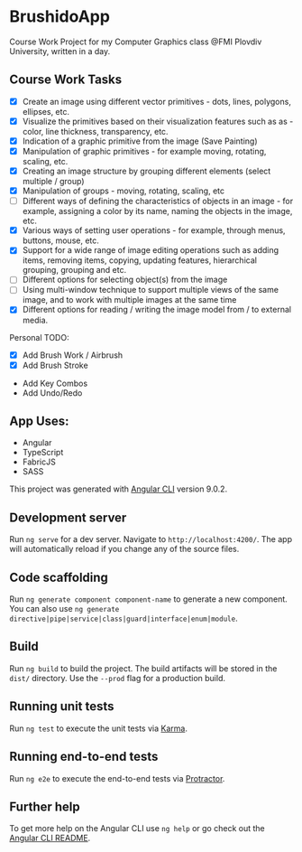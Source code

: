 # BrushidoApp
Course Work Project for my Computer Graphics class @FMI Plovdiv University, written in a day.

## Course Work Tasks
 - [X] Create an image using different vector primitives - dots, lines, polygons, ellipses, etc.
 - [X] Visualize the primitives based on their visualization features such as as - color, line thickness, transparency, etc.
 - [X] Indication of a graphic primitive from the image (Save Painting)
 - [X] Manipulation of graphic primitives - for example moving, rotating, scaling, etc.
 - [X] Creating an image structure by grouping different elements (select multiple / group)
 - [X] Manipulation of groups - moving, rotating, scaling, etc
 - [ ] Different ways of defining the characteristics of objects in an image - for example, assigning a color by its name, naming the objects in the image, etc.
 - [X] Various ways of setting user operations - for example, through menus, buttons, mouse, etc.
 - [X] Support for a wide range of image editing operations such as adding items, removing items, copying, updating features, hierarchical grouping, grouping and etc.
 - [ ] Different options for selecting object(s) from the image
 - [ ] Using multi-window  technique to support multiple views of the same image, and to work with multiple images at the same time
 - [X] Different options for reading / writing the image model from / to external media.
 
 Personal TODO:
 - [X] Add Brush Work / Airbrush
 - [X] Add Brush Stroke
 - Add Key Combos
 - Add Undo/Redo

## App Uses:
- Angular
- TypeScript
- FabricJS
- SASS

This project was generated with [Angular CLI](https://github.com/angular/angular-cli) version 9.0.2.

## Development server

Run `ng serve` for a dev server. Navigate to `http://localhost:4200/`. The app will automatically reload if you change any of the source files.

## Code scaffolding

Run `ng generate component component-name` to generate a new component. You can also use `ng generate directive|pipe|service|class|guard|interface|enum|module`.

## Build

Run `ng build` to build the project. The build artifacts will be stored in the `dist/` directory. Use the `--prod` flag for a production build.

## Running unit tests

Run `ng test` to execute the unit tests via [Karma](https://karma-runner.github.io).

## Running end-to-end tests

Run `ng e2e` to execute the end-to-end tests via [Protractor](http://www.protractortest.org/).

## Further help

To get more help on the Angular CLI use `ng help` or go check out the [Angular CLI README](https://github.com/angular/angular-cli/blob/master/README.md).
